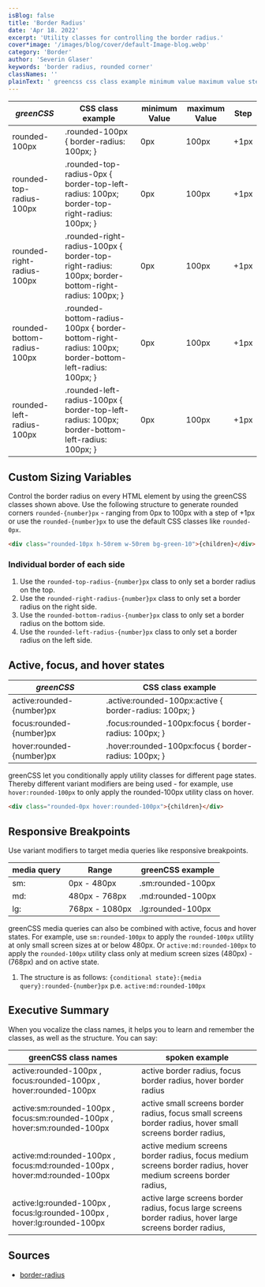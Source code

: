 ```yaml
---
isBlog: false
title: 'Border Radius'
date: 'Apr 18. 2022'
excerpt: 'Utility classes for controlling the border radius.'
cover*image: '/images/blog/cover/default-Image-blog.webp'
category: 'Border'
author: 'Severin Glaser'
keywords: 'border radius, rounded corner'
classNames: ''
plainText: ' greencss css class example minimum value maximum value step rounded-100px rounded-100px border-radius: 100px; 0px 100px +1px rounded-top-radius-100px rounded-top-radius-0px border-top-left-radius: 100px; border-top-right-radius: 100px; 0px 100px +1px rounded-right-radius-100px rounded-right-radius-100px border-top-right-radius: 100px; border-bottom-right-radius: 100px; 0px 100px +1px rounded-bottom-radius-100px rounded-bottom-radius-100px border-bottom-right-radius: 100px; border-bottom-left-radius: 100px; 0px 100px +1px rounded-left-radius-100px rounded-left-radius-100px border-top-left-radius: 100px; border-bottom-left-radius: 100px; 0px 100px +1px custom sizing variables control the border radius on every html element by using the greencss classes shown above use the following structure to generate rounded corners `rounded number px` ranging from 0px to 100px with a step of +1px or use the `rounded number px` to use the default css classes like `rounded-0px`  individual border of each side 1 use the `rounded-top-radius number px` class to only set a border radius on the top 2 use the `rounded-right-radius number px` class to only set a border radius on the right side 3 use the `rounded-bottom-radius number px` class to only set a border radius on the bottom side 4 use the `rounded-left-radius number px` class to only set a border radius on the left side active focus and hover states greencss css class example active:rounded number px active :rounded-100px:active border-radius: 100px; focus:rounded number px focus :rounded-100px:focus border-radius: 100px; hover:rounded number px hover :rounded-100px:focus border-radius: 100px; greencss let you conditionally apply utility classes for different page states thereby different variant modifiers are being used for example use `hover:rounded-100px` to only apply the rounded-100px utility class on hover  responsive breakpoints use variant modifiers to target media queries like responsive breakpoints media query range greencss example sm: 0px 480px sm:rounded-100px md: 480px 768px md:rounded-100px lg: 768px 1080px lg:rounded-100px greencss media queries can also be combined with active focus and hover states for example use `sm:rounded-100px` to apply the `rounded-100px` utility at only small screen sizes at or below 480px or `active:md:rounded-100px` to apply the `rounded-100px` utility class only at medium screen sizes 480px 768px and on active state 1 the structure is as follows: ` conditional state : media query :rounded number px` p e `active:md:rounded-100px` executive summary when you vocalize the class names it helps you to learn and remember the classes as well as the structure you can say: greencss class names spoken example active:rounded-100px focus:rounded-100px hover:rounded-100px active border radius focus border radius hover border radius active:sm:rounded-100px focus:sm:rounded-100px hover:sm:rounded-100px active small screens border radius focus small screens border radius hover small screens border radius active:md:rounded-100px focus:md:rounded-100px hover:md:rounded-100px active medium screens border radius focus medium screens border radius hover medium screens border radius active:lg:rounded-100px focus:lg:rounded-100px hover:lg:rounded-100px active large screens border radius focus large screens border radius hover large screens border radius sources border-radius https: developer mozilla org en-us docs web css border-radius '
---
```


| _greenCSS_                  | CSS class example                                                                                     | minimum Value | maximum Value | Step |
| --------------------------- | ----------------------------------------------------------------------------------------------------- | ------------- | ------------- | ---- |
| rounded-100px               | .rounded-100px { border-radius: 100px; }                                                              | 0px           | 100px         | +1px |
| rounded-top-radius-100px    | .rounded-top-radius-0px { border-top-left-radius: 100px; border-top-right-radius: 100px; }            | 0px           | 100px         | +1px |
| rounded-right-radius-100px  | .rounded-right-radius-100px { border-top-right-radius: 100px; border-bottom-right-radius: 100px; }    | 0px           | 100px         | +1px |
| rounded-bottom-radius-100px | .rounded-bottom-radius-100px { border-bottom-right-radius: 100px; border-bottom-left-radius: 100px; } | 0px           | 100px         | +1px |
| rounded-left-radius-100px   | .rounded-left-radius-100px { border-top-left-radius: 100px; border-bottom-left-radius: 100px; }       | 0px           | 100px         | +1px |

## Custom Sizing Variables

Control the border radius on every HTML element by using the greenCSS classes shown above. Use the following structure to generate rounded corners `rounded-{number}px` - ranging from 0px to 100px with a step of +1px or use the `rounded-{number}px` to use the default CSS classes like `rounded-0px`.

```html
<div class="rounded-10px h-50rem w-50rem bg-green-10">{children}</div>
```

### Individual border of each side

1. Use the `rounded-top-radius-{number}px` class to only set a border radius on the top.
2. Use the `rounded-right-radius-{number}px` class to only set a border radius on the right side.
3. Use the `rounded-bottom-radius-{number}px` class to only set a border radius on the bottom side.
4. Use the `rounded-left-radius-{number}px` class to only set a border radius on the left side.

## Active, focus, and hover states

| _greenCSS_                | CSS class example                                       |
| ------------------------- | ------------------------------------------------------- |
| active:rounded-{number}px | .active\:rounded-100px:active { border-radius: 100px; } |
| focus:rounded-{number}px  | .focus\:rounded-100px:focus { border-radius: 100px; }   |
| hover:rounded-{number}px  | .hover\:rounded-100px:focus { border-radius: 100px; }   |

greenCSS let you conditionally apply utility classes for different page states. Thereby different variant modifiers are being used - for example, use `hover:rounded-100px` to only apply the rounded-100px utility class on hover.

```html
<div class="rounded-0px hover:rounded-100px">{children}</div>
```

## Responsive Breakpoints

Use variant modifiers to target media queries like responsive breakpoints.

| media query | Range          | greenCSS example  |
| ----------- | -------------- | ----------------- |
| sm:         | 0px - 480px    | .sm:rounded-100px |
| md:         | 480px - 768px  | .md:rounded-100px |
| lg:         | 768px - 1080px | .lg:rounded-100px |

greenCSS media queries can also be combined with active, focus and hover states. For example, use `sm:rounded-100px` to apply the `rounded-100px` utility at only small screen sizes at or below 480px. Or `active:md:rounded-100px` to apply the `rounded-100px` utility class only at medium screen sizes (480px) - (768px) and on active state.

1. The structure is as follows: `{conditional state}:{media query}:rounded-{number}px` p.e. `active:md:rounded-100px`

## Executive Summary

When you vocalize the class names, it helps you to learn and remember the classes, as well as the structure. You can say:

| greenCSS class names                                                      | spoken example                                                                                               |
| ------------------------------------------------------------------------- | ------------------------------------------------------------------------------------------------------------ |
| active:rounded-100px , focus:rounded-100px , hover:rounded-100px          | active border radius, focus border radius, hover border radius                                               |
| active:sm:rounded-100px , focus:sm:rounded-100px , hover:sm:rounded-100px | active small screens border radius, focus small screens border radius, hover small screens border radius,    |
| active:md:rounded-100px , focus:md:rounded-100px , hover:md:rounded-100px | active medium screens border radius, focus medium screens border radius, hover medium screens border radius, |
| active:lg:rounded-100px , focus:lg:rounded-100px , hover:lg:rounded-100px | active large screens border radius, focus large screens border radius, hover large screens border radius,    |

## Sources

- [border-radius](https://developer.mozilla.org/en-US/docs/Web/CSS/border-radius)
